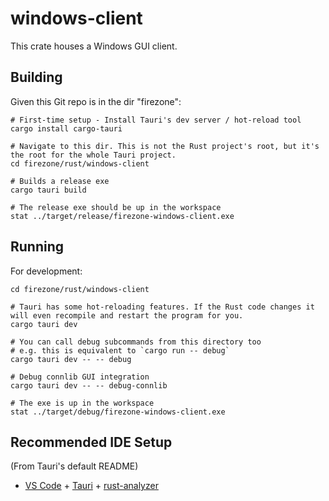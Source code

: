 # windows-client

This crate houses a Windows GUI client.

## Building

Given this Git repo is in the dir "firezone":

```
# First-time setup - Install Tauri's dev server / hot-reload tool
cargo install cargo-tauri

# Navigate to this dir. This is not the Rust project's root, but it's the root for the whole Tauri project.
cd firezone/rust/windows-client

# Builds a release exe
cargo tauri build

# The release exe should be up in the workspace
stat ../target/release/firezone-windows-client.exe
```

## Running

For development:

```
cd firezone/rust/windows-client

# Tauri has some hot-reloading features. If the Rust code changes it will even recompile and restart the program for you.
cargo tauri dev

# You can call debug subcommands from this directory too
# e.g. this is equivalent to `cargo run -- debug`
cargo tauri dev -- -- debug

# Debug connlib GUI integration
cargo tauri dev -- -- debug-connlib

# The exe is up in the workspace
stat ../target/debug/firezone-windows-client.exe
```

## Recommended IDE Setup

(From Tauri's default README)

- [VS Code](https://code.visualstudio.com/) + [Tauri](https://marketplace.visualstudio.com/items?itemName=tauri-apps.tauri-vscode) + [rust-analyzer](https://marketplace.visualstudio.com/items?itemName=rust-lang.rust-analyzer)
